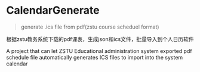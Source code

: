 # CalendarGenerate
> generate .ics file from pdf(zstu course scheduel format)

根据zstu教务系统下载的pdf课表，生成json和ics文件，批量导入到个人日历软件

A project that can let ZSTU Educational administration system exported pdf schedule file automatically generates ICS files to import into the system calendar
